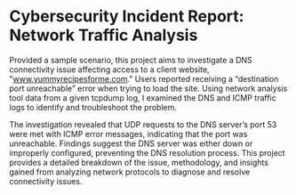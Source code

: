 # Cybersecurity Incident Report: Network Traffic Analysis

Provided a sample scenario, this project aims to investigate a DNS connectivity issue affecting access to a client website, "www.yummyrecipesforme.com." Users reported receiving a “destination port unreachable” error when trying to load the site. Using network analysis tool data from a given tcpdump log, I examined the DNS and ICMP traffic logs to identify and troubleshoot the problem.

The investigation revealed that UDP requests to the DNS server’s port 53 were met with ICMP error messages, indicating that the port was unreachable. Findings suggest the DNS server was either down or improperly configured, preventing the DNS resolution process. This project provides a detailed breakdown of the issue, methodology, and insights gained from analyzing network protocols to diagnose and resolve connectivity issues.
